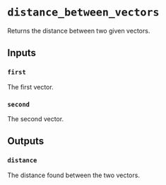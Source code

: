 # `distance_between_vectors`

Returns the distance between two given vectors.

## Inputs

### `first`
The first vector.

### `second`
The second vector.

## Outputs

### `distance`
The distance found between the two vectors.